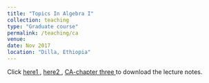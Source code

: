 ```yaml
---
title: "Topics In Algebra I"
collection: teaching
type: "Graduate course"
permalink: /teaching/ca
venue: 
date: Nov 2017
location: "Dilla, Ethiopia"
---
```

Click <a href="https://dkboku.github.io/files/ComputerAlgebra.pdf"> here1 </a>, <a href="https://dkboku.github.io/files/cachapter3.pdf"> here2 </a>, <a href="https://dkboku.github.io/files/chapter3.pdf"> CA-chapter three </a>  to download the lecture notes.

